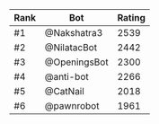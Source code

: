 Rank|Bot|Rating
---|---|---
#1|@Nakshatra3|2539
#2|@NilatacBot|2442
#3|@OpeningsBot|2300
#4|@anti-bot|2266
#5|@CatNail|2018
#6|@pawnrobot|1961

